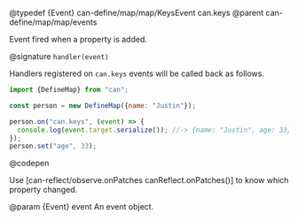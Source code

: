 @typedef {Event} can-define/map/map/KeysEvent can.keys
@parent can-define/map/map/events

Event fired when a property is added.

@signature `handler(event)`

  Handlers registered on `can.keys` events will be called
  back as follows.

  ```js
  import {DefineMap} from "can";

  const person = new DefineMap({name: "Justin"});

  person.on("can.keys", (event) => {
    console.log(event.target.serialize()); //-> {name: "Justin", age: 33}
  });
  person.set("age", 33);
  ```
  @codepen

  Use [can-reflect/observe.onPatches canReflect.onPatches()] to know which
  property changed. 

  @param {Event} event An event object.
